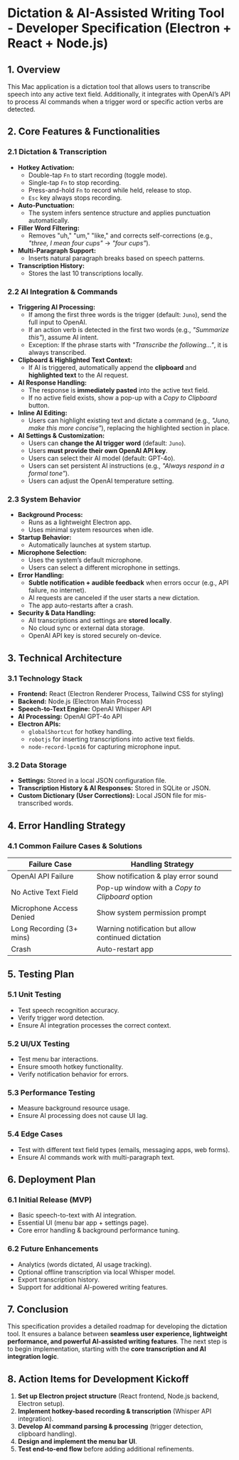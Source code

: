 # **Dictation & AI-Assisted Writing Tool - Developer Specification (Electron + React + Node.js)**

## **1. Overview**
This Mac application is a dictation tool that allows users to transcribe speech into any active text field. Additionally, it integrates with OpenAI’s API to process AI commands when a trigger word or specific action verbs are detected. 

## **2. Core Features & Functionalities**

### **2.1 Dictation & Transcription**
- **Hotkey Activation:**
  - Double-tap `Fn` to start recording (toggle mode).
  - Single-tap `Fn` to stop recording.
  - Press-and-hold `Fn` to record while held, release to stop.
  - `Esc` key always stops recording.
- **Auto-Punctuation:**
  - The system infers sentence structure and applies punctuation automatically.
- **Filler Word Filtering:**
  - Removes "uh," "um," "like," and corrects self-corrections (e.g., *"three, I mean four cups"* → *"four cups"*).
- **Multi-Paragraph Support:**
  - Inserts natural paragraph breaks based on speech patterns.
- **Transcription History:**
  - Stores the last 10 transcriptions locally.

### **2.2 AI Integration & Commands**
- **Triggering AI Processing:**
  - If among the first three words is the trigger (default: `Juno`), send the full input to OpenAI.
  - If an action verb is detected in the first two words (e.g., *"Summarize this"*), assume AI intent.
  - Exception: If the phrase starts with *"Transcribe the following..."*, it is always transcribed.
- **Clipboard & Highlighted Text Context:**
  - If AI is triggered, automatically append the **clipboard** and **highlighted text** to the AI request.
- **AI Response Handling:**
  - The response is **immediately pasted** into the active text field.
  - If no active field exists, show a pop-up with a *Copy to Clipboard* button.
- **Inline AI Editing:**
  - Users can highlight existing text and dictate a command (e.g., *"Juno, make this more concise"*), replacing the highlighted section in place.
- **AI Settings & Customization:**
  - Users can **change the AI trigger word** (default: `Juno`).
  - Users **must provide their own OpenAI API key**.
  - Users can select their AI model (default: GPT-4o).
  - Users can set persistent AI instructions (e.g., *"Always respond in a formal tone"*).
  - Users can adjust the OpenAI temperature setting.

### **2.3 System Behavior**
- **Background Process:**
  - Runs as a lightweight Electron app.
  - Uses minimal system resources when idle.
- **Startup Behavior:**
  - Automatically launches at system startup.
- **Microphone Selection:**
  - Uses the system’s default microphone.
  - Users can select a different microphone in settings.
- **Error Handling:**
  - **Subtle notification + audible feedback** when errors occur (e.g., API failure, no internet).
  - AI requests are canceled if the user starts a new dictation.
  - The app auto-restarts after a crash.
- **Security & Data Handling:**
  - All transcriptions and settings are **stored locally**.
  - No cloud sync or external data storage.
  - OpenAI API key is stored securely on-device.

## **3. Technical Architecture**

### **3.1 Technology Stack**
- **Frontend:** React (Electron Renderer Process, Tailwind CSS for styling)
- **Backend:** Node.js (Electron Main Process)
- **Speech-to-Text Engine:** OpenAI Whisper API
- **AI Processing:** OpenAI GPT-4o API
- **Electron APIs:**
  - `globalShortcut` for hotkey handling.
  - `robotjs` for inserting transcriptions into active text fields.
  - `node-record-lpcm16` for capturing microphone input.

### **3.2 Data Storage**
- **Settings:** Stored in a local JSON configuration file.
- **Transcription History & AI Responses:** Stored in SQLite or JSON.
- **Custom Dictionary (User Corrections):** Local JSON file for mis-transcribed words.

## **4. Error Handling Strategy**

### **4.1 Common Failure Cases & Solutions**

| Failure Case | Handling Strategy |
|-------------|------------------|
| OpenAI API Failure | Show notification & play error sound |
| No Active Text Field | Pop-up window with a *Copy to Clipboard* option |
| Microphone Access Denied | Show system permission prompt |
| Long Recording (3+ mins) | Warning notification but allow continued dictation |
| Crash | Auto-restart app |

## **5. Testing Plan**

### **5.1 Unit Testing**
- Test speech recognition accuracy.
- Verify trigger word detection.
- Ensure AI integration processes the correct context.

### **5.2 UI/UX Testing**
- Test menu bar interactions.
- Ensure smooth hotkey functionality.
- Verify notification behavior for errors.

### **5.3 Performance Testing**
- Measure background resource usage.
- Ensure AI processing does not cause UI lag.

### **5.4 Edge Cases**
- Test with different text field types (emails, messaging apps, web forms).
- Ensure AI commands work with multi-paragraph text.

## **6. Deployment Plan**

### **6.1 Initial Release (MVP)**
- Basic speech-to-text with AI integration.
- Essential UI (menu bar app + settings page).
- Core error handling & background performance tuning.

### **6.2 Future Enhancements**
- Analytics (words dictated, AI usage tracking).
- Optional offline transcription via local Whisper model.
- Export transcription history.
- Support for additional AI-powered writing features.

## **7. Conclusion**
This specification provides a detailed roadmap for developing the dictation tool. It ensures a balance between **seamless user experience, lightweight performance, and powerful AI-assisted writing features**. The next step is to begin implementation, starting with the **core transcription and AI integration logic**.

## **8. Action Items for Development Kickoff**
1. **Set up Electron project structure** (React frontend, Node.js backend, Electron setup).
2. **Implement hotkey-based recording & transcription** (Whisper API integration).
3. **Develop AI command parsing & processing** (trigger detection, clipboard handling).
4. **Design and implement the menu bar UI**.
5. **Test end-to-end flow** before adding additional refinements.
